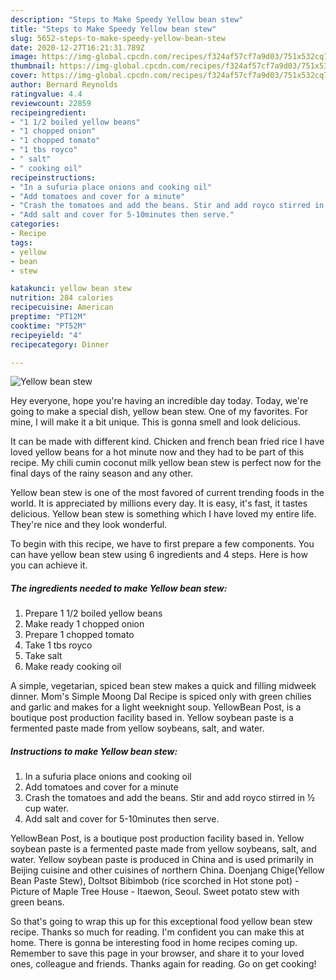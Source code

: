 ```yaml
---
description: "Steps to Make Speedy Yellow bean stew"
title: "Steps to Make Speedy Yellow bean stew"
slug: 5652-steps-to-make-speedy-yellow-bean-stew
date: 2020-12-27T16:21:31.789Z
image: https://img-global.cpcdn.com/recipes/f324af57cf7a9d03/751x532cq70/yellow-bean-stew-recipe-main-photo.jpg
thumbnail: https://img-global.cpcdn.com/recipes/f324af57cf7a9d03/751x532cq70/yellow-bean-stew-recipe-main-photo.jpg
cover: https://img-global.cpcdn.com/recipes/f324af57cf7a9d03/751x532cq70/yellow-bean-stew-recipe-main-photo.jpg
author: Bernard Reynolds
ratingvalue: 4.4
reviewcount: 22859
recipeingredient:
- "1 1/2 boiled yellow beans"
- "1 chopped onion"
- "1 chopped tomato"
- "1 tbs royco"
- " salt"
- " cooking oil"
recipeinstructions:
- "In a sufuria place onions and cooking oil"
- "Add tomatoes and cover for a minute"
- "Crash the tomatoes and add the beans. Stir and add royco stirred in ½ cup water."
- "Add salt and cover for 5-10minutes then serve."
categories:
- Recipe
tags:
- yellow
- bean
- stew

katakunci: yellow bean stew 
nutrition: 284 calories
recipecuisine: American
preptime: "PT12M"
cooktime: "PT52M"
recipeyield: "4"
recipecategory: Dinner

---
```



![Yellow bean stew](https://img-global.cpcdn.com/recipes/f324af57cf7a9d03/751x532cq70/yellow-bean-stew-recipe-main-photo.jpg)

Hey everyone, hope you're having an incredible day today. Today, we're going to make a special dish, yellow bean stew. One of my favorites. For mine, I will make it a bit unique. This is gonna smell and look delicious.

It can be made with different kind. Chicken and french bean fried rice I have loved yellow beans for a hot minute now and they had to be part of this recipe. My chili cumin coconut milk yellow bean stew is perfect now for the final days of the rainy season and any other.

Yellow bean stew is one of the most favored of current trending foods in the world. It is appreciated by millions every day. It is easy, it's fast, it tastes delicious. Yellow bean stew is something which I have loved my entire life. They're nice and they look wonderful.


To begin with this recipe, we have to first prepare a few components. You can have yellow bean stew using 6 ingredients and 4 steps. Here is how you can achieve it.

<!--inarticleads1-->

##### The ingredients needed to make Yellow bean stew:

1. Prepare 1 1/2 boiled yellow beans
1. Make ready 1 chopped onion
1. Prepare 1 chopped tomato
1. Take 1 tbs royco
1. Take  salt
1. Make ready  cooking oil


A simple, vegetarian, spiced bean stew makes a quick and filling midweek dinner. Mom&#39;s Simple Moong Dal Recipe is spiced only with green chilies and garlic and makes for a light weeknight soup. YellowBean Post, is a boutique post production facility based in. Yellow soybean paste is a fermented paste made from yellow soybeans, salt, and water. 

<!--inarticleads2-->

##### Instructions to make Yellow bean stew:

1. In a sufuria place onions and cooking oil
1. Add tomatoes and cover for a minute
1. Crash the tomatoes and add the beans. Stir and add royco stirred in ½ cup water.
1. Add salt and cover for 5-10minutes then serve.


YellowBean Post, is a boutique post production facility based in. Yellow soybean paste is a fermented paste made from yellow soybeans, salt, and water. Yellow soybean paste is produced in China and is used primarily in Beijing cuisine and other cuisines of northern China. Doenjang Chige(Yellow Bean Paste Stew), Doltsot Bibimbob (rice scorched in Hot stone pot) - Picture of Maple Tree House - Itaewon, Seoul. Sweet potato stew with green beans. 

So that's going to wrap this up for this exceptional food yellow bean stew recipe. Thanks so much for reading. I'm confident you can make this at home. There is gonna be interesting food in home recipes coming up. Remember to save this page in your browser, and share it to your loved ones, colleague and friends. Thanks again for reading. Go on get cooking!

